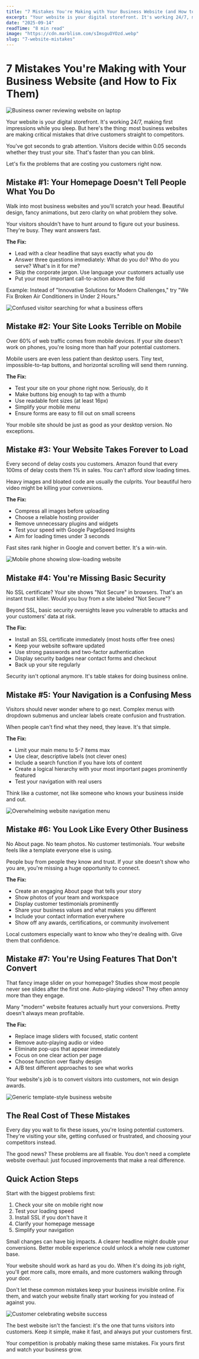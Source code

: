 ```yaml
---
title: "7 Mistakes You're Making with Your Business Website (and How to Fix Them)"
excerpt: "Your website is your digital storefront. It's working 24/7, making first impressions while you sleep. But most business websites are making critical mistakes that drive customers straight to competitors."
date: "2025-09-14"
readTime: "8 min read"
image: "https://cdn.marblism.com/sImsguOYOzd.webp"
slug: "7-website-mistakes"
---
```


# 7 Mistakes You're Making with Your Business Website (and How to Fix Them)

![Business owner reviewing website on laptop](https://cdn.marblism.com/sImsguOYOzd.webp)

Your website is your digital storefront. It's working 24/7, making first impressions while you sleep. But here's the thing: most business websites are making critical mistakes that drive customers straight to competitors.

You've got seconds to grab attention. Visitors decide within 0.05 seconds whether they trust your site. That's faster than you can blink.

Let's fix the problems that are costing you customers right now.

## Mistake #1: Your Homepage Doesn't Tell People What You Do

Walk into most business websites and you'll scratch your head. Beautiful design, fancy animations, but zero clarity on what problem they solve.

Your visitors shouldn't have to hunt around to figure out your business. They're busy. They want answers fast.

**The Fix:**
- Lead with a clear headline that says exactly what you do
- Answer three questions immediately: What do you do? Who do you serve? What's in it for me?
- Skip the corporate jargon. Use language your customers actually use
- Put your most important call-to-action above the fold

Example: Instead of "Innovative Solutions for Modern Challenges," try "We Fix Broken Air Conditioners in Under 2 Hours."

![Confused visitor searching for what a business offers](https://cdn.marblism.com/5oQh58y9uKi.webp)

## Mistake #2: Your Site Looks Terrible on Mobile

Over 60% of web traffic comes from mobile devices. If your site doesn't work on phones, you're losing more than half your potential customers.

Mobile users are even less patient than desktop users. Tiny text, impossible-to-tap buttons, and horizontal scrolling will send them running.

**The Fix:**
- Test your site on your phone right now. Seriously, do it
- Make buttons big enough to tap with a thumb
- Use readable font sizes (at least 16px)
- Simplify your mobile menu
- Ensure forms are easy to fill out on small screens

Your mobile site should be just as good as your desktop version. No exceptions.

## Mistake #3: Your Website Takes Forever to Load

Every second of delay costs you customers. Amazon found that every 100ms of delay costs them 1% in sales. You can't afford slow loading times.

Heavy images and bloated code are usually the culprits. Your beautiful hero video might be killing your conversions.

**The Fix:**
- Compress all images before uploading
- Choose a reliable hosting provider
- Remove unnecessary plugins and widgets
- Test your speed with Google PageSpeed Insights
- Aim for loading times under 3 seconds

Fast sites rank higher in Google and convert better. It's a win-win.

![Mobile phone showing slow-loading website](https://cdn.marblism.com/y3M8q7DtNeC.webp)

## Mistake #4: You're Missing Basic Security

No SSL certificate? Your site shows "Not Secure" in browsers. That's an instant trust killer. Would you buy from a site labeled "Not Secure"?

Beyond SSL, basic security oversights leave you vulnerable to attacks and your customers' data at risk.

**The Fix:**
- Install an SSL certificate immediately (most hosts offer free ones)
- Keep your website software updated
- Use strong passwords and two-factor authentication
- Display security badges near contact forms and checkout
- Back up your site regularly

Security isn't optional anymore. It's table stakes for doing business online.

## Mistake #5: Your Navigation is a Confusing Mess

Visitors should never wonder where to go next. Complex menus with dropdown submenus and unclear labels create confusion and frustration.

When people can't find what they need, they leave. It's that simple.

**The Fix:**
- Limit your main menu to 5-7 items max
- Use clear, descriptive labels (not clever ones)
- Include a search function if you have lots of content
- Create a logical hierarchy with your most important pages prominently featured
- Test your navigation with real users

Think like a customer, not like someone who knows your business inside and out.

![Overwhelming website navigation menu](https://cdn.marblism.com/Tb7HI_YYYM6.webp)

## Mistake #6: You Look Like Every Other Business

No About page. No team photos. No customer testimonials. Your website feels like a template everyone else is using.

People buy from people they know and trust. If your site doesn't show who you are, you're missing a huge opportunity to connect.

**The Fix:**
- Create an engaging About page that tells your story
- Show photos of your team and workspace
- Display customer testimonials prominently
- Share your business values and what makes you different
- Include your contact information everywhere
- Show off any awards, certifications, or community involvement

Local customers especially want to know who they're dealing with. Give them that confidence.

## Mistake #7: You're Using Features That Don't Convert

That fancy image slider on your homepage? Studies show most people never see slides after the first one. Auto-playing videos? They often annoy more than they engage.

Many "modern" website features actually hurt your conversions. Pretty doesn't always mean profitable.

**The Fix:**
- Replace image sliders with focused, static content
- Remove auto-playing audio or video
- Eliminate pop-ups that appear immediately
- Focus on one clear action per page
- Choose function over flashy design
- A/B test different approaches to see what works

Your website's job is to convert visitors into customers, not win design awards.

![Generic template-style business website](https://cdn.marblism.com/BjwO6RVALba.webp)

## The Real Cost of These Mistakes

Every day you wait to fix these issues, you're losing potential customers. They're visiting your site, getting confused or frustrated, and choosing your competitors instead.

The good news? These problems are all fixable. You don't need a complete website overhaul: just focused improvements that make a real difference.

## Quick Action Steps

Start with the biggest problems first:

1. Check your site on mobile right now
2. Test your loading speed
3. Install SSL if you don't have it
4. Clarify your homepage message
5. Simplify your navigation

Small changes can have big impacts. A clearer headline might double your conversions. Better mobile experience could unlock a whole new customer base.

Your website should work as hard as you do. When it's doing its job right, you'll get more calls, more emails, and more customers walking through your door.

Don't let these common mistakes keep your business invisible online. Fix them, and watch your website finally start working for you instead of against you.

![Customer celebrating website success](https://cdn.marblism.com/yYkm5oR_Llf.webp)

The best website isn't the fanciest: it's the one that turns visitors into customers. Keep it simple, make it fast, and always put your customers first.

Your competition is probably making these same mistakes. Fix yours first and watch your business grow.